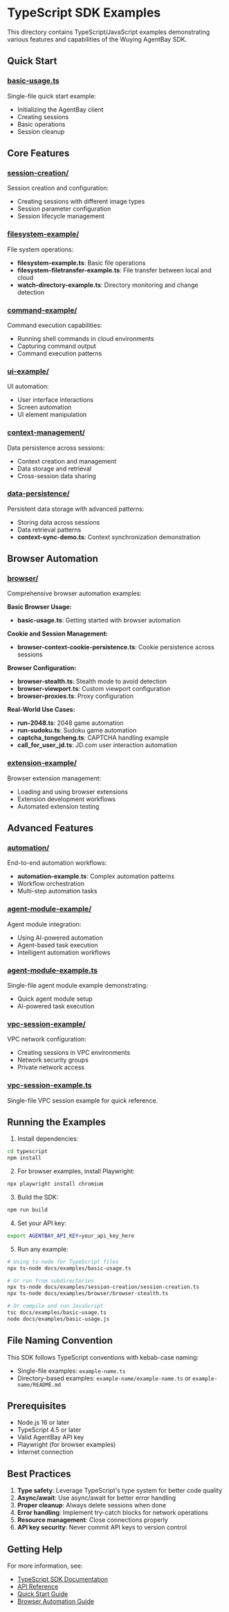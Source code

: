 # TypeScript SDK Examples

This directory contains TypeScript/JavaScript examples demonstrating various features and capabilities of the Wuying AgentBay SDK.

## Quick Start

### [basic-usage.ts](./basic-usage.ts)
Single-file quick start example:
- Initializing the AgentBay client
- Creating sessions
- Basic operations
- Session cleanup

## Core Features

### [session-creation/](./session-creation)
Session creation and configuration:
- Creating sessions with different image types
- Session parameter configuration
- Session lifecycle management

### [filesystem-example/](./filesystem-example)
File system operations:
- **filesystem-example.ts**: Basic file operations
- **filesystem-filetransfer-example.ts**: File transfer between local and cloud
- **watch-directory-example.ts**: Directory monitoring and change detection

### [command-example/](./command-example)
Command execution capabilities:
- Running shell commands in cloud environments
- Capturing command output
- Command execution patterns

### [ui-example/](./ui-example)
UI automation:
- User interface interactions
- Screen automation
- UI element manipulation

### [context-management/](./context-management)
Data persistence across sessions:
- Context creation and management
- Data storage and retrieval
- Cross-session data sharing

### [data-persistence/](./data-persistence)
Persistent data storage with advanced patterns:
- Storing data across sessions
- Data retrieval patterns
- **context-sync-demo.ts**: Context synchronization demonstration

## Browser Automation

### [browser/](./browser)
Comprehensive browser automation examples:

**Basic Browser Usage:**
- **basic-usage.ts**: Getting started with browser automation

**Cookie and Session Management:**
- **browser-context-cookie-persistence.ts**: Cookie persistence across sessions

**Browser Configuration:**
- **browser-stealth.ts**: Stealth mode to avoid detection
- **browser-viewport.ts**: Custom viewport configuration
- **browser-proxies.ts**: Proxy configuration

**Real-World Use Cases:**
- **run-2048.ts**: 2048 game automation
- **run-sudoku.ts**: Sudoku game automation
- **captcha_tongcheng.ts**: CAPTCHA handling example
- **call_for_user_jd.ts**: JD.com user interaction automation

### [extension-example/](./extension-example)
Browser extension management:
- Loading and using browser extensions
- Extension development workflows
- Automated extension testing

## Advanced Features

### [automation/](./automation)
End-to-end automation workflows:
- **automation-example.ts**: Complex automation patterns
- Workflow orchestration
- Multi-step automation tasks

### [agent-module-example/](./agent-module-example)
Agent module integration:
- Using AI-powered automation
- Agent-based task execution
- Intelligent automation workflows

### [agent-module-example.ts](./agent-module-example.ts)
Single-file agent module example demonstrating:
- Quick agent module setup
- AI-powered task execution

### [vpc-session-example/](./vpc-session-example)
VPC network configuration:
- Creating sessions in VPC environments
- Network security groups
- Private network access

### [vpc-session-example.ts](./vpc-session-example.ts)
Single-file VPC session example for quick reference.

## Running the Examples

1. Install dependencies:
```bash
cd typescript
npm install
```

2. For browser examples, install Playwright:
```bash
npx playwright install chromium
```

3. Build the SDK:
```bash
npm run build
```

4. Set your API key:
```bash
export AGENTBAY_API_KEY=your_api_key_here
```

5. Run any example:
```bash
# Using ts-node for TypeScript files
npx ts-node docs/examples/basic-usage.ts

# Or run from subdirectories
npx ts-node docs/examples/session-creation/session-creation.ts
npx ts-node docs/examples/browser/browser-stealth.ts

# Or compile and run JavaScript
tsc docs/examples/basic-usage.ts
node docs/examples/basic-usage.js
```

## File Naming Convention

This SDK follows TypeScript conventions with kebab-case naming:
- Single-file examples: `example-name.ts`
- Directory-based examples: `example-name/example-name.ts` or `example-name/README.md`

## Prerequisites

- Node.js 16 or later
- TypeScript 4.5 or later
- Valid AgentBay API key
- Playwright (for browser examples)
- Internet connection

## Best Practices

1. **Type safety**: Leverage TypeScript's type system for better code quality
2. **Async/await**: Use async/await for better error handling
3. **Proper cleanup**: Always delete sessions when done
4. **Error handling**: Implement try-catch blocks for network operations
5. **Resource management**: Close connections properly
6. **API key security**: Never commit API keys to version control

## Getting Help

For more information, see:
- [TypeScript SDK Documentation](../../)
- [API Reference](../api/)
- [Quick Start Guide](../../../docs/quickstart/)
- [Browser Automation Guide](../../../docs/guides/browser-automation.md)
